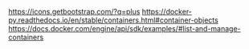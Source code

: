 https://icons.getbootstrap.com/?q=plus
https://docker-py.readthedocs.io/en/stable/containers.html#container-objects
https://docs.docker.com/engine/api/sdk/examples/#list-and-manage-containers